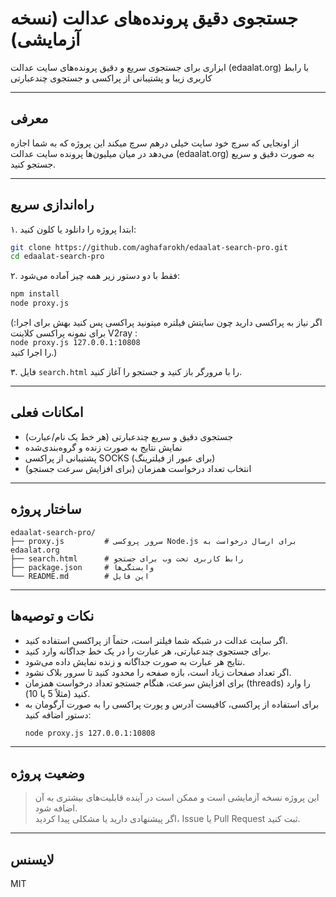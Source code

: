 # جستجوی دقیق پرونده‌های عدالت (نسخه آزمایشی)

ابزاری برای جستجوی سریع و دقیق پرونده‌های سایت عدالت (edaalat.org) با رابط کاربری زیبا و پشتیبانی از پراکسی و جستجوی چندعبارتی

---

## معرفی

از اونجایی که سرچ خود سایت خیلی درهم سرچ میکند این پروژه که به شما اجازه می‌دهد در میان میلیون‌ها پرونده سایت عدالت (edaalat.org) به صورت دقیق و سریع جستجو کنید.

---

## راه‌اندازی سریع

۱. ابتدا پروژه را دانلود یا کلون کنید:
```bash
git clone https://github.com/aghafarokh/edaalat-search-pro.git
cd edaalat-search-pro
```

۲. فقط با دو دستور زیر همه چیز آماده می‌شود:
```bash
npm install
node proxy.js
```
(اگر نیاز به پراکسی دارید چون سایتش فیلتره میتونید پراکسی پس کنید بهش برای اجرا: 
برای نمونه پراکسی کلاینت V2ray :  
`node proxy.js 127.0.0.1:10808`  
را اجرا کنید.)

۳. فایل `search.html` را با مرورگر باز کنید و جستجو را آغاز کنید.

---

## امکانات فعلی

- جستجوی دقیق و سریع چندعبارتی (هر خط یک نام/عبارت)
- نمایش نتایج به صورت زنده و گروه‌بندی‌شده
- پشتیبانی از پراکسی SOCKS (برای عبور از فیلترینگ)
- انتخاب تعداد درخواست همزمان (برای افزایش سرعت جستجو)

---

## ساختار پروژه

```
edaalat-search-pro/
├── proxy.js         # سرور پروکسی Node.js برای ارسال درخواست به edaalat.org
├── search.html      # رابط کاربری تحت وب برای جستجو
├── package.json     # وابستگی‌ها
└── README.md        # این فایل
```

---

## نکات و توصیه‌ها

- اگر سایت عدالت در شبکه شما فیلتر است، حتماً از پراکسی استفاده کنید.
- برای جستجوی چندعبارتی، هر عبارت را در یک خط جداگانه وارد کنید.
- نتایج هر عبارت به صورت جداگانه و زنده نمایش داده می‌شود.
- اگر تعداد صفحات زیاد است، بازه صفحه را محدود کنید تا سرور بلاک نشود.
- برای افزایش سرعت، هنگام جستجو تعداد درخواست همزمان (threads) را وارد کنید (مثلاً 5 یا 10).
- برای استفاده از پراکسی، کافیست آدرس و پورت پراکسی را به صورت آرگومان به دستور اضافه کنید:
  ```bash
  node proxy.js 127.0.0.1:10808
  ```

---

## وضعیت پروژه

> این پروژه نسخه آزمایشی است و ممکن است در آینده قابلیت‌های بیشتری به آن اضافه شود.  
> اگر پیشنهادی دارید یا مشکلی پیدا کردید، Issue یا Pull Request ثبت کنید.

---

## لایسنس

MIT
